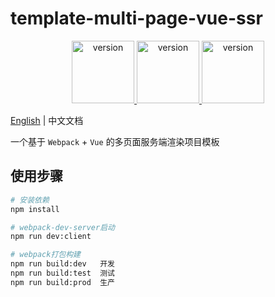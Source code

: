 # template-multi-page-vue-ssr

<p align="center">
    <a href="https://github.com/misitebao/template-multi-page-vue-ssr" target="_blank" rel="noopener noreferrer">
        <img width="100" src="https://img.shields.io/github/repo-size/misitebao/template-multi-page-vue-ssr?style=for-the-badge" alt="version"/>
    </a>
    <a href="https://github.com/misitebao/template-multi-page-vue-ssr" target="_blank" rel="noopener noreferrer">
        <img width="100" src="https://img.shields.io/github/v/release/misitebao/template-multi-page-vue-ssr?style=for-the-badge" alt="version"/>
    </a>
    <a href="https://github.com/misitebao/template-multi-page-vue-ssr" target="_blank" rel="noopener noreferrer">
        <img width="100" src="https://img.shields.io/github/license/misitebao/template-multi-page-vue-ssr?style=for-the-badge" alt="version"/>
    </a>
</p>

[English](README.md) | 中文文档

一个基于 `Webpack` + `Vue` 的多页面服务端渲染项目模板

## 使用步骤

``` bash
# 安装依赖
npm install

# webpack-dev-server启动
npm run dev:client

# webpack打包构建
npm run build:dev   开发
npm run build:test  测试
npm run build:prod  生产
```
